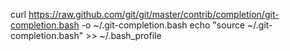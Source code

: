 curl https://raw.github.com/git/git/master/contrib/completion/git-completion.bash -o ~/.git-completion.bash 
echo "source ~/.git-completion.bash" >> ~/.bash_profile
